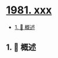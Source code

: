 # [1981. xxx](https://github.com/Tdahuyou/TNotes.leetcode/tree/main/notes/1981.%20xxx)

<!-- region:toc -->

- [1. 📝 概述](#1--概述)

<!-- endregion:toc -->

## 1. 📝 概述
